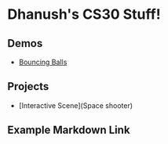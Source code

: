 # Dhanush's CS30 Stuff!

## Demos
- [Bouncing Balls](01-ball)


## Projects
- [Interactive Scene](Space shooter)


## Example Markdown Link
